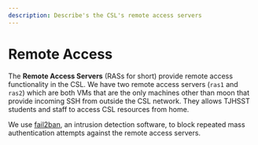 ```yaml
---
description: Describe's the CSL's remote access servers
---
```


# Remote Access

The **Remote Access Servers** \(RASs for short\) provide remote access functionality in the CSL.  We have two remote access servers \(`ras1` and `ras2`\) which are both VMs that are the only machines other than moon that provide incoming SSH from outside the CSL network.  They allows TJHSST students and staff to access CSL resources from home.

We use [fail2ban](http://www.fail2ban.org/wiki/index.php/Main_Page), an intrusion detection software, to block repeated mass authentication attempts against the remote access servers.



